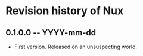 # Revision history of Nux

## 0.1.0.0 -- YYYY-mm-dd

- First version. Released on an unsuspecting world.
